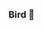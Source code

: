 ### Bird 🐧
<!--
![Alt text](https://avatars.githubusercontent.com/u/112563887?v=4 "a title")
--!>


